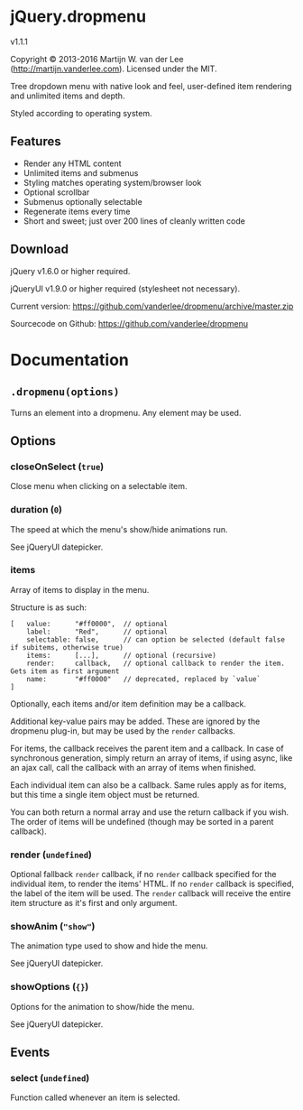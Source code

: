 jQuery.dropmenu
===============
v1.1.1

Copyright &copy; 2013-2016 Martijn W. van der Lee (http://martijn.vanderlee.com).
Licensed under the MIT.

Tree dropdown menu with native look and feel, user-defined item
rendering and unlimited items and depth.

Styled according to operating system.

Features
--------
-	Render any HTML content
-	Unlimited items and submenus
-	Styling matches operating system/browser look
-	Optional scrollbar
-	Submenus optionally selectable
-	Regenerate items every time
-	Short and sweet; just over 200 lines of cleanly written code

Download
--------
jQuery v1.6.0 or higher required.

jQueryUI v1.9.0 or higher required (stylesheet not necessary).

Current version: https://github.com/vanderlee/dropmenu/archive/master.zip

Sourcecode on Github: https://github.com/vanderlee/dropmenu

Documentation
=============
`.dropmenu(options)`
--------------------
Turns an element into a dropmenu.
Any element may be used.

Options
-------
### closeOnSelect (`true`)
Close menu when clicking on a selectable item.

### duration (`0`)
The speed at which the menu's show/hide animations run.

See jQueryUI datepicker.

### items
Array of items to display in the menu.

Structure is as such:

	[	value:		"#ff0000",	// optional
		label:		"Red",		// optional
		selectable: false,		// can option be selected (default false if subitems, otherwise true)
		items:		[...],		// optional (recursive)
		render:		callback,	// optional callback to render the item. Gets item as first argument
		name:		"#ff0000"	// deprecated, replaced by `value`
	]

Optionally, each items and/or item definition may be a callback.

Additional key-value pairs may be added. These are ignored by the dropmenu
plug-in, but may be used by the `render` callbacks.

For items, the callback receives the parent item and a callback. In case
of synchronous generation, simply return an array of items, if using async,
like an ajax call, call the callback with an array of items when finished.

Each individual item can also be a callback. Same rules apply as for items,
but this time a single item object must be returned.

You can both return a normal array and use the return callback if you wish.
The order of items will be undefined (though may be sorted in a parent
callback).

### render (`undefined`)
Optional fallback `render` callback, if no `render` callback specified for the
individual item, to render the items' HTML.
If no `render` callback is specified, the label of the item will be used.
The `render` callback will receive the entire item structure as it's first and
only argument.

### showAnim (`"show"`)
The animation type used to show and hide the menu.

See jQueryUI datepicker.

### showOptions (`{}`)
Options for the animation to show/hide the menu.

See jQueryUI datepicker.

Events
------
### select (`undefined`)
Function called whenever an item is selected.